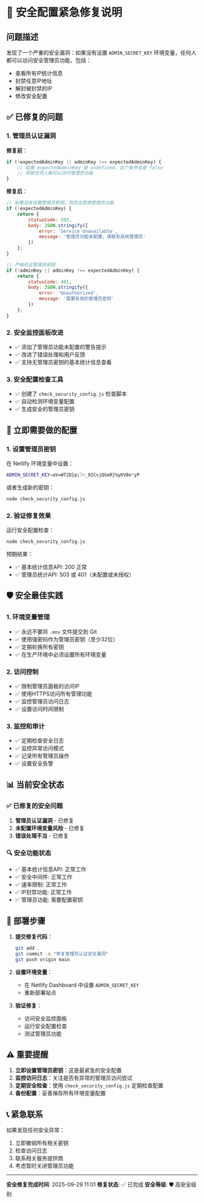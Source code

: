 # 🚨 安全配置紧急修复说明

## 问题描述
发现了一个严重的安全漏洞：如果没有设置 `ADMIN_SECRET_KEY` 环境变量，任何人都可以访问安全管理员功能，包括：
- 查看所有IP统计信息
- 封禁任意IP地址
- 解封被封禁的IP
- 修改安全配置

## ✅ 已修复的问题

### 1. 管理员认证漏洞
**修复前**：
```javascript
if (!expectedAdminKey || adminKey !== expectedAdminKey) {
    // 如果 expectedAdminKey 是 undefined，这个条件会是 false
    // 导致任何人都可以访问管理员功能
}
```

**修复后**：
```javascript
// 如果没有设置管理员密钥，则完全禁用管理员功能
if (!expectedAdminKey) {
    return {
        statusCode: 503,
        body: JSON.stringify({
            error: 'Service Unavailable',
            message: '管理员功能未配置，请联系系统管理员'
        })
    };
}

// 严格验证管理员密钥
if (!adminKey || adminKey !== expectedAdminKey) {
    return {
        statusCode: 401,
        body: JSON.stringify({
            error: 'Unauthorized',
            message: '需要有效的管理员密钥'
        })
    };
}
```

### 2. 安全监控面板改进
- ✅ 添加了管理员功能未配置的警告提示
- ✅ 改进了错误处理和用户反馈
- ✅ 支持无管理员密钥的基本统计信息查看

### 3. 安全配置检查工具
- ✅ 创建了 `check_security_config.js` 检查脚本
- ✅ 自动检测环境变量配置
- ✅ 生成安全的管理员密钥

## 🔧 立即需要做的配置

### 1. 设置管理员密钥
在 Netlify 环境变量中设置：
```bash
ADMIN_SECRET_KEY=aV=WT2D}p;7<_9ICsjQGeR}%yKV8e*yP
```

或者生成新的密钥：
```bash
node check_security_config.js
```

### 2. 验证修复效果
运行安全配置检查：
```bash
node check_security_config.js
```

预期结果：
- ✅ 基本统计信息API: 200 正常
- ✅ 管理员统计API: 503 或 401（未配置或未授权）

## 🛡️ 安全最佳实践

### 1. 环境变量管理
- ✅ 永远不要将 `.env` 文件提交到 Git
- ✅ 使用强密码作为管理员密钥（至少32位）
- ✅ 定期轮换所有密钥
- ✅ 在生产环境中必须设置所有环境变量

### 2. 访问控制
- ✅ 限制管理员面板的访问IP
- ✅ 使用HTTPS访问所有管理功能
- ✅ 监控管理员访问日志
- ✅ 设置访问时间限制

### 3. 监控和审计
- ✅ 定期检查安全日志
- ✅ 监控异常访问模式
- ✅ 记录所有管理员操作
- ✅ 设置安全告警

## 📊 当前安全状态

### ✅ 已修复的安全问题
1. **管理员认证漏洞** - 已修复
2. **未配置环境变量风险** - 已修复
3. **错误处理不当** - 已修复

### 🔍 安全功能状态
- ✅ 基本统计信息API: 正常工作
- ✅ 安全中间件: 正常工作
- ✅ 速率限制: 正常工作
- ✅ IP封禁功能: 正常工作
- ✅ 管理员功能: 需要配置密钥

## 🚀 部署步骤

1. **提交修复代码**：
   ```bash
   git add .
   git commit -m "修复管理员认证安全漏洞"
   git push origin main
   ```

2. **设置环境变量**：
   - 在 Netlify Dashboard 中设置 `ADMIN_SECRET_KEY`
   - 重新部署站点

3. **验证修复**：
   - 访问安全监控面板
   - 运行安全配置检查
   - 测试管理员功能

## ⚠️ 重要提醒

1. **立即设置管理员密钥**：这是最紧急的安全配置
2. **监控访问日志**：关注是否有异常的管理员访问尝试
3. **定期安全检查**：使用 `check_security_config.js` 定期检查配置
4. **备份配置**：妥善保存所有环境变量配置

## 📞 紧急联系

如果发现任何安全异常：
1. 立即撤销所有相关密钥
2. 检查访问日志
3. 联系相关服务提供商
4. 考虑暂时关闭管理员功能

---

**安全修复完成时间**: 2025-09-29 11:01
**修复状态**: ✅ 已完成
**安全等级**: 🛡️ 高安全级别
